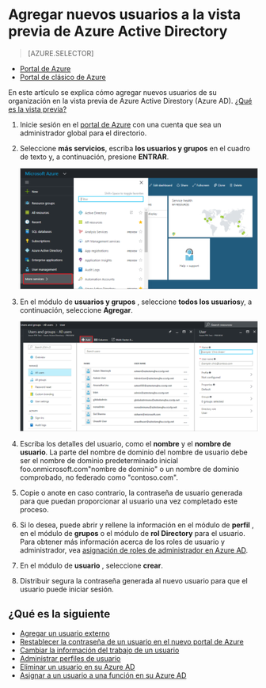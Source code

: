 <properties
    pageTitle="Agregar nuevos usuarios a la vista previa de Azure Active Directory | Microsoft Azure"
    description="Se explica cómo agregar nuevos usuarios o cambiar la información de usuario en Active Directory de Azure."
    services="active-directory"
    documentationCenter=""
    authors="curtand"
    manager="femila"
    editor=""/>

<tags
    ms.service="active-directory"
    ms.workload="identity"
    ms.tgt_pltfrm="na"
    ms.devlang="na"
    ms.topic="article"
    ms.date="09/12/2016"
    ms.author="curtand"/>


# <a name="add-new-users-to-azure-active-directory-preview"></a>Agregar nuevos usuarios a la vista previa de Azure Active Directory

> [AZURE.SELECTOR]
- [Portal de Azure](active-directory-users-create-azure-portal.md)
- [Portal de clásico de Azure](active-directory-create-users.md)

En este artículo se explica cómo agregar nuevos usuarios de su organización en la vista previa de Azure Active Direstory (Azure AD). [¿Qué es la vista previa?](active-directory-preview-explainer.md)

1.  Inicie sesión en el [portal de Azure](https://portal.azure.com) con una cuenta que sea un administrador global para el directorio.

2.  Seleccione **más servicios**, escriba **los usuarios y grupos** en el cuadro de texto y, a continuación, presione **ENTRAR**.

    ![Administración de usuarios de apertura](./media/active-directory-users-create-azure-portal/create-users-user-management.png)

3.  En el módulo de **usuarios y grupos** , seleccione **todos los usuarios**y, a continuación, seleccione **Agregar**.

    ![Seleccionar el comando Agregar](./media/active-directory-users-create-azure-portal/create-users-add-command.png)

4.  Escriba los detalles del usuario, como el **nombre** y el **nombre de usuario**. La parte del nombre de dominio del nombre de usuario debe ser el nombre de dominio predeterminado inicial foo.onmicrosoft.com"nombre de dominio" o un nombre de dominio comprobado, no federado como "contoso.com".

5. Copie o anote en caso contrario, la contraseña de usuario generada para que puedan proporcionar al usuario una vez completado este proceso.

6. Si lo desea, puede abrir y rellene la información en el módulo de **perfil** , en el módulo de **grupos** o el módulo de **rol Directory** para el usuario. Para obtener más información acerca de los roles de usuario y administrador, vea [asignación de roles de administrador en Azure AD](active-directory-assign-admin-roles.md).

7.  En el módulo de **usuario** , seleccione **crear**.

8. Distribuir segura la contraseña generada al nuevo usuario para que el usuario puede iniciar sesión.

## <a name="whats-next"></a>¿Qué es la siguiente

- [Agregar un usuario externo](active-directory-users-create-external-azure-portal.md)
- [Restablecer la contraseña de un usuario en el nuevo portal de Azure](active-directory-users-reset-password-azure-portal.md)
- [Cambiar la información del trabajo de un usuario](active-directory-users-work-info-azure-portal.md)
- [Administrar perfiles de usuario](active-directory-users-profile-azure-portal.md)
- [Eliminar un usuario en su Azure AD](active-directory-users-delete-user-azure-portal.md)
- [Asignar a un usuario a una función en su Azure AD](active-directory-users-assign-role-azure-portal.md)
